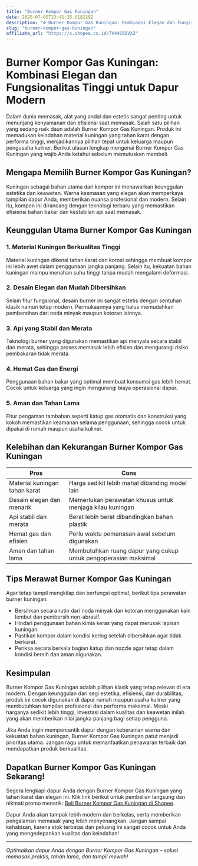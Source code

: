 ```yaml
---
title: "Burner Kompor Gas Kuningan"
date: 2025-07-05T23:41:35.618229Z
description: "# Burner Kompor Gas Kuningan: Kombinasi Elegan dan Fungsionalitas Tinggi untuk Dapur Modern..."
slug: "burner-kompor-gas-kuningan"
affiliate_url: "https://s.shopee.co.id/7V44C68VX2"
---
```

# Burner Kompor Gas Kuningan: Kombinasi Elegan dan Fungsionalitas Tinggi untuk Dapur Modern

Dalam dunia memasak, alat yang andal dan estetis sangat penting untuk menunjang kenyamanan dan efisiensi saat memasak. Salah satu pilihan yang sedang naik daun adalah Burner Kompor Gas Kuningan. Produk ini memadukan keindahan material kuningan yang tahan karat dengan performa tinggi, menjadikannya pilihan tepat untuk keluarga maupun pengusaha kuliner. Berikut ulasan lengkap mengenai Burner Kompor Gas Kuningan yang wajib Anda ketahui sebelum memutuskan membeli.

## Mengapa Memilih Burner Kompor Gas Kuningan?

Kuningan sebagai bahan utama dari kompor ini menawarkan keunggulan estetika dan keawetan. Warna keemasan yang elegan akan memperkaya tampilan dapur Anda, memberikan nuansa profesional dan modern. Selain itu, kompon ini dirancang dengan teknologi terbaru yang memastikan efisiensi bahan bakar dan kestabilan api saat memasak.

## Keunggulan Utama Burner Kompor Gas Kuningan

### 1. Material Kuningan Berkualitas Tinggi
Material kuningan dikenal tahan karat dan korosi sehingga membuat kompor ini lebih awet dalam penggunaan jangka panjang. Selain itu, kekuatan bahan kuningan mampu menahan suhu tinggi tanpa mudah mengalami deformasi.

### 2. Desain Elegan dan Mudah Dibersihkan
Selain fitur fungsional, desain burner ini sangat estetis dengan sentuhan klasik namun tetap modern. Permukaannya yang halus memudahkan pembersihan dari noda minyak maupun kotoran lainnya.

### 3. Api yang Stabil dan Merata
Teknologi burner yang digunakan memastikan api menyala secara stabil dan merata, sehingga proses memasak lebih efisien dan mengurangi risiko pembakaran tidak merata.

### 4. Hemat Gas dan Energi
Penggunaan bahan bakar yang optimal membuat konsumsi gas lebih hemat. Cocok untuk keluarga yang ingin mengurangi biaya operasional dapur.

### 5. Aman dan Tahan Lama
Fitur pengaman tambahan seperti katup gas otomatis dan konstruksi yang kokoh memastikan keamanan selama penggunaan, sehingga cocok untuk dipakai di rumah maupun usaha kuliner.

## Kelebihan dan Kekurangan Burner Kompor Gas Kuningan

| **Pros**                         | **Cons**                                 |
|----------------------------------|------------------------------------------|
| Material kuningan tahan karat   | Harga sedikit lebih mahal dibanding model lain |
| Desain elegan dan menarik     | Memerlukan perawatan khusus untuk menjaga kilau kuningan |
| Api stabil dan merata         | Berat lebih berat dibandingkan bahan plastik |
| Hemat gas dan efisien        | Perlu waktu pemanasan awal sebelum digunakan |
| Aman dan tahan lama          | Membutuhkan ruang dapur yang cukup untuk pengoperasian maksimal |

## Tips Merawat Burner Kompor Gas Kuningan

Agar tetap tampil mengkilap dan berfungsi optimal, berikut tips perawatan burner kuningan:
- Bersihkan secara rutin dari noda minyak dan kotoran menggunakan kain lembut dan pembersih non-abrasif.
- Hindari penggunaan bahan kimia keras yang dapat merusak lapisan kuningan.
- Pastikan kompor dalam kondisi kering setelah dibersihkan agar tidak berkarat.
- Periksa secara berkala bagian katup dan nozzle agar tetap dalam kondisi bersih dan aman digunakan.

## Kesimpulan

Burner Kompor Gas Kuningan adalah pilihan klasik yang tetap relevan di era modern. Dengan keunggulan dari segi estetika, efisiensi, dan durabilitas, produk ini cocok digunakan di dapur rumah maupun usaha kuliner yang membutuhkan tampilan profesional dan performa maksimal. Meski harganya sedikit lebih tinggi, investasi dalam kualitas dan keawetan inilah yang akan memberikan nilai jangka panjang bagi setiap pengguna.

Jika Anda ingin mempercantik dapur dengan keberanian warna dan kekuatan bahan kuningan, Burner Kompor Gas Kuningan patut menjadi prioritas utama. Jangan ragu untuk memanfaatkan penawaran terbaik dan mendapatkan produk berkualitas.

## Dapatkan Burner Kompor Gas Kuningan Sekarang!

Segera lengkapi dapur Anda dengan Burner Kompor Gas Kuningan yang tahan karat dan elegan ini. Klik link berikut untuk pembelian langsung dan nikmati promo menarik: [Beli Burner Kompor Gas Kuningan di Shopee](https://s.shopee.co.id/7V44C68VX2).

Dapur Anda akan tampak lebih modern dan berkelas, serta memberikan pengalaman memasak yang lebih menyenangkan. Jangan sampai kehabisan, karena stok terbatas dan peluang ini sangat cocok untuk Anda yang mengedepankan kualitas dan keindahan!

---

*Optimalkan dapur Anda dengan Burner Kompor Gas Kuningan – solusi memasak praktis, tahan lama, dan tampil mewah!*